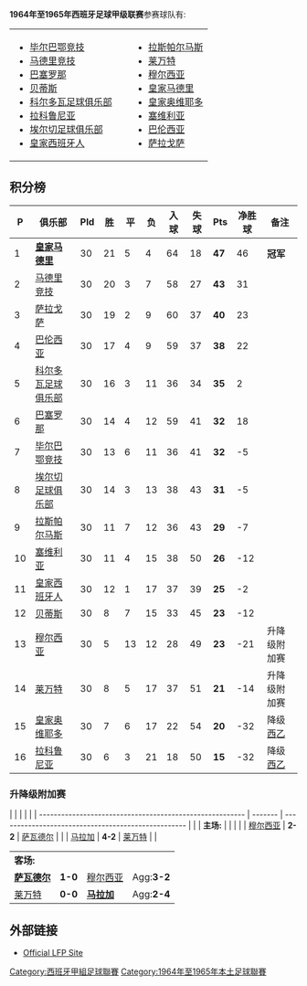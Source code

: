 **1964年至1965年西班牙足球甲级联赛**参赛球队有:

<table>
<tbody>
<tr class="odd">
<td><ul>
<li><a href="https://zh.wikipedia.org/wiki/毕尔巴鄂竞技" title="wikilink">毕尔巴鄂竞技</a></li>
<li><a href="https://zh.wikipedia.org/wiki/马德里竞技" title="wikilink">马德里竞技</a></li>
<li><a href="../Page/巴塞罗那足球俱乐部.md" title="wikilink">巴塞罗那</a></li>
<li><a href="https://zh.wikipedia.org/wiki/皇家贝蒂斯" title="wikilink">贝蒂斯</a></li>
<li><a href="../Page/科尔多瓦足球俱乐部.md" title="wikilink">科尔多瓦足球俱乐部</a></li>
<li><a href="https://zh.wikipedia.org/wiki/拉科鲁尼亚" title="wikilink">拉科鲁尼亚</a></li>
<li><a href="../Page/埃尔切足球俱乐部.md" title="wikilink">埃尔切足球俱乐部</a></li>
<li><a href="https://zh.wikipedia.org/wiki/皇家西班牙人" title="wikilink">皇家西班牙人</a></li>
</ul></td>
<td><p> </p></td>
<td><ul>
<li><a href="../Page/拉斯帕尔马斯.md" title="wikilink">拉斯帕尔马斯</a></li>
<li><a href="https://zh.wikipedia.org/wiki/莱万特" title="wikilink">莱万特</a></li>
<li><a href="../Page/穆尔西亚.md" title="wikilink">穆尔西亚</a></li>
<li><a href="https://zh.wikipedia.org/wiki/皇家马德里足球俱乐部" title="wikilink">皇家马德里</a></li>
<li><a href="../Page/皇家奥维耶多.md" title="wikilink">皇家奥维耶多</a></li>
<li><a href="https://zh.wikipedia.org/wiki/塞维利亚足球俱乐部" title="wikilink">塞维利亚</a></li>
<li><a href="https://zh.wikipedia.org/wiki/巴伦西亚足球俱乐部" title="wikilink">巴伦西亚</a></li>
<li><a href="https://zh.wikipedia.org/wiki/皇家萨拉戈萨" title="wikilink">萨拉戈萨</a></li>
</ul></td>
</tr>
</tbody>
</table>

## 积分榜

| P  | 俱乐部                                                              | Pld | 胜  | 平  | 负  | 入球 | 失球 | Pts    | 净胜球  | 备注                                      |
| -- | ---------------------------------------------------------------- | --- | -- | -- | -- | -- | -- | ------ | ---- | --------------------------------------- |
| 1  | **[皇家马德里](https://zh.wikipedia.org/wiki/皇家马德里足球俱乐部 "wikilink")** | 30  | 21 | 5  | 4  | 64 | 18 | **47** | 46   | **冠军**                                  |
| 2  | [马德里竞技](https://zh.wikipedia.org/wiki/马德里竞技 "wikilink")          | 30  | 20 | 3  | 7  | 58 | 27 | **43** | 31   |                                         |
| 3  | [萨拉戈萨](https://zh.wikipedia.org/wiki/皇家萨拉戈萨 "wikilink")          | 30  | 19 | 2  | 9  | 60 | 37 | **40** | 23   |                                         |
| 4  | [巴伦西亚](https://zh.wikipedia.org/wiki/巴伦西亚足球俱乐部 "wikilink")       | 30  | 17 | 4  | 9  | 59 | 37 | **38** | 22   |                                         |
| 5  | [科尔多瓦足球俱乐部](../Page/科尔多瓦足球俱乐部.md "wikilink")                     | 30  | 16 | 3  | 11 | 36 | 34 | **35** | 2    |                                         |
| 6  | [巴塞罗那](../Page/巴塞罗那足球俱乐部.md "wikilink")                          | 30  | 14 | 4  | 12 | 59 | 41 | **32** | 18   |                                         |
| 7  | [毕尔巴鄂竞技](https://zh.wikipedia.org/wiki/毕尔巴鄂竞技 "wikilink")        | 30  | 13 | 6  | 11 | 36 | 41 | **32** | \-5  |                                         |
| 8  | [埃尔切足球俱乐部](../Page/埃尔切足球俱乐部.md "wikilink")                       | 30  | 14 | 3  | 13 | 38 | 43 | **31** | \-5  |                                         |
| 9  | [拉斯帕尔马斯](../Page/拉斯帕尔马斯.md "wikilink")                           | 30  | 11 | 7  | 12 | 36 | 43 | **29** | \-7  |                                         |
| 10 | [塞维利亚](https://zh.wikipedia.org/wiki/塞维利亚足球俱乐部 "wikilink")       | 30  | 11 | 4  | 15 | 38 | 50 | **26** | \-12 |                                         |
| 11 | [皇家西班牙人](https://zh.wikipedia.org/wiki/皇家西班牙人 "wikilink")        | 30  | 12 | 1  | 17 | 37 | 39 | **25** | \-2  |                                         |
| 12 | [贝蒂斯](https://zh.wikipedia.org/wiki/皇家贝蒂斯 "wikilink")            | 30  | 8  | 7  | 15 | 33 | 45 | **23** | \-12 |                                         |
| 13 | [穆尔西亚](../Page/穆尔西亚.md "wikilink")                               | 30  | 5  | 13 | 12 | 28 | 49 | **23** | \-21 | 升降级附加赛                                  |
| 14 | [莱万特](https://zh.wikipedia.org/wiki/莱万特 "wikilink")              | 30  | 8  | 5  | 17 | 37 | 51 | **21** | \-14 | 升降级附加赛                                  |
| 15 | [皇家奥维耶多](../Page/皇家奥维耶多.md "wikilink")                           | 30  | 7  | 6  | 17 | 22 | 54 | **20** | \-32 | 降级[西乙](../Page/西班牙足球乙级联赛.md "wikilink") |
| 16 | [拉科鲁尼亚](https://zh.wikipedia.org/wiki/拉科鲁尼亚 "wikilink")          | 30  | 6  | 3  | 21 | 18 | 50 | **15** | \-32 | 降级[西乙](../Page/西班牙足球乙级联赛.md "wikilink") |

### 升降级附加赛

|                                                          |         |                                                     |  |
| -------------------------------------------------------- | ------- | --------------------------------------------------- |  |
| **主场:**                                                  |         |                                                     |  |
| [穆尔西亚](../Page/穆尔西亚.md "wikilink")                       | **2-2** | [萨瓦德尔](../Page/萨瓦德尔.md "wikilink")                  |  |
| [马拉加](https://zh.wikipedia.org/wiki/马拉加足球俱乐部 "wikilink") | **4-2** | [莱万特](https://zh.wikipedia.org/wiki/莱万特 "wikilink") |  |

|                                                     |         |                                                              |             |
| --------------------------------------------------- | ------- | ------------------------------------------------------------ | ----------- |
| **客场:**                                             |         |                                                              |             |
| **[萨瓦德尔](../Page/萨瓦德尔.md "wikilink")**              | **1-0** | [穆尔西亚](../Page/穆尔西亚.md "wikilink")                           | Agg:**3-2** |
| [莱万特](https://zh.wikipedia.org/wiki/莱万特 "wikilink") | **0-0** | **[马拉加](https://zh.wikipedia.org/wiki/马拉加足球俱乐部 "wikilink")** | Agg:**2-4** |

## 外部链接

  - [Official LFP Site](http://www.lfp.es/)

[Category:西班牙甲組足球聯賽](https://zh.wikipedia.org/wiki/Category:西班牙甲組足球聯賽 "wikilink")
[Category:1964年至1965年本土足球聯賽](https://zh.wikipedia.org/wiki/Category:1964年至1965年本土足球聯賽 "wikilink")